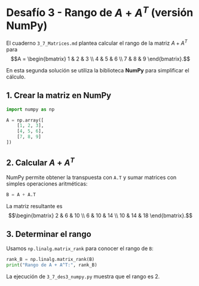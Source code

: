 # Desafío 3 - Rango de $A + A^T$ (versión NumPy)

El cuaderno `3_7_Matrices.md` plantea calcular el rango de la matriz
$A + A^T$ para
$$A = \begin{bmatrix} 1 & 2 & 3 \\ 4 & 5 & 6 \\ 7 & 8 & 9 \end{bmatrix}.$$

En esta segunda solución se utiliza la biblioteca **NumPy** para
simplificar el cálculo.

## 1. Crear la matriz en NumPy

```python
import numpy as np

A = np.array([
    [1, 2, 3],
    [4, 5, 6],
    [7, 8, 9]
])
```

## 2. Calcular $A + A^T$

NumPy permite obtener la transpuesta con `A.T` y sumar matrices
con simples operaciones aritméticas:

```python
B = A + A.T
```

La matriz resultante es
$$\begin{bmatrix} 2 & 6 & 10 \\ 6 & 10 & 14 \\ 10 & 14 & 18 \end{bmatrix}.$$

## 3. Determinar el rango

Usamos `np.linalg.matrix_rank` para conocer el rango de `B`:

```python
rank_B = np.linalg.matrix_rank(B)
print("Rango de A + A^T:", rank_B)
```

La ejecución de `3_7_des3_numpy.py` muestra que el rango es 2.
